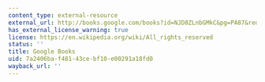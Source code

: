 ```yaml
---
content_type: external-resource
external_url: http://books.google.com/books?id=NJD8ZLnbGMkC&pg=PA87&redir_esc=y#v=onepage&q&f=false
has_external_license_warning: true
license: https://en.wikipedia.org/wiki/All_rights_reserved
status: ''
title: Google Books
uid: 7a2406ba-f481-43ce-bf10-e00291a18fd0
wayback_url: ''
---
```


